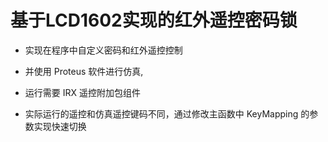# 基于LCD1602实现的红外遥控密码锁

- 实现在程序中自定义密码和红外遥控控制

- 并使用 Proteus 软件进行仿真, 

- 运行需要 IRX 遥控附加包组件 

- 实际运行的遥控和仿真遥控键码不同，通过修改主函数中 KeyMapping 的参数实现快速切换






